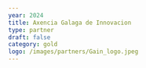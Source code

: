 ```yaml
---
year: 2024
title: Axencia Galaga de Innovacion
type: partner
draft: false
category: gold
logo: /images/partners/Gain_logo.jpeg
---
```

